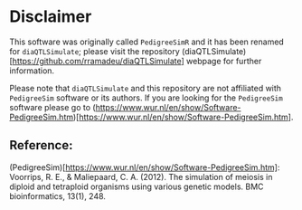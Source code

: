 # Disclaimer

This software was originally called `PedigreeSimR` and it has been renamed for `diaQTLSimulate`; please visit the repository (diaQTLSimulate)[https://github.com/rramadeu/diaQTLSimulate] webpage for further information.

Please note that `diaQTLSimulate` and this repository are not affiliated with `PedigreeSim` software or its authors. If you are looking for the `PedigreeSim` software please go to (https://www.wur.nl/en/show/Software-PedigreeSim.htm)[https://www.wur.nl/en/show/Software-PedigreeSim.htm].

## Reference:

(PedigreeSim)[https://www.wur.nl/en/show/Software-PedigreeSim.htm]: Voorrips, R. E., & Maliepaard, C. A. (2012). The simulation of meiosis in diploid and tetraploid organisms using various genetic models. BMC bioinformatics, 13(1), 248.
